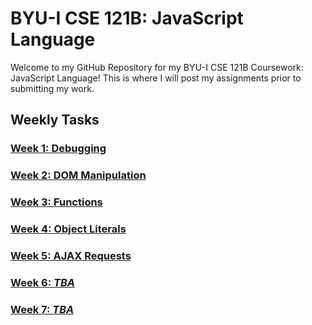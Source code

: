 # BYU-I CSE 121B: JavaScript Language

Welcome to my GitHub Repository for my BYU-I CSE 121B Coursework: JavaScript Language! This is where I will post my assignments prior to submitting my work.

## Weekly Tasks

### [Week 1: Debugging](Week_1/hello.html)

### [Week 2: DOM Manipulation](Week_2/task2.html)

### [Week 3: Functions](/#) <!--(/Week_3/task3.html)-->

### [Week 4: Object Literals](/#)<!--(Week_4/task4.html)-->

### [Week 5: AJAX Requests](/#)<!-- (/Week_5/task5.html) -->

### [Week 6: *TBA*](/#)

### [Week 7: *TBA*](/#)
